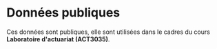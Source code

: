 # Données publiques
Ces données sont publiques, elle sont utilisées dans le cadres du cours **Laboratoire d'actuariat (ACT3035)**.
